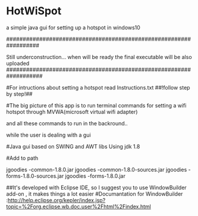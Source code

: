 # HotWiSpot
a simple java gui for setting up a hotspot in windows10

##################################################################

Still underconstruction...
when will be ready the final executable will be also uploaded
###################################################################

#For intructions about setting a hotspot read Instructions.txt
##!follow step by step!##

#The big picture of this app is to run terminal commands for setting a wifi hotspot through MVWA(microsoft virtual wifi adapter)

and all these commands to run in the backround..

while the user is dealing with a gui


#Java gui based on SWING and AWT libs
Using jdk 1.8

#Add to path
 
 jgoodies -common-1.8.0.jar
 jgoodies -common-1.8.0-sources.jar
 jgoodies -forms-1.8.0-sources.jar
 jgoodies -forms-1.8.0.jar


##It's developed with Eclipse IDE, so I suggest you to use WindowBuilder add-on , it makes things a lot easier
#Documantation for WindowBuilder :http://help.eclipse.org/kepler/index.jsp?topic=%2Forg.eclipse.wb.doc.user%2Fhtml%2Findex.html
